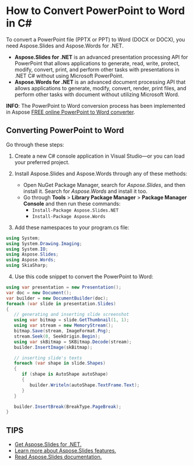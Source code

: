 # How to Convert PowerPoint to Word in C#

To convert a PowerPoint file (PPTX or PPT) to Word (DOCX or DOCX), you need Aspose.Slides and Aspose.Words for .NET.

* **Aspose.Slides for .NET** is an advanced presentation processing API for PowerPoint that allows applications to generate, read, write, protect, modify, convert, print, and perform other tasks with presentations in .NET C# without using Microsoft PowerPoint. 
* **Aspose.Words for .NET** is an advanced document processing API that allows applications to generate, modify, convert, render, print files, and perform other tasks with document without utilizing Microsoft Word. 

**INFO**: The PowerPoint to Word conversion process has been implemented in Aspose [FREE online PowerPoint to Word converter](https://products.aspose.app/slides/conversion/pptx-to-docx). 

## Converting PowerPoint to Word 

Go through these steps:

1. Create a new C# console application in Visual Studio—or you can load your preferred project. 

2. Install Aspose.Slides and Aspose.Words through any of these methods:
   * Open NuGet Package Manager, search for *Aspose.Slides*, and then install it. Search for *Aspose.Words* and install it too. 
   * Go through **Tools** > **Library Package Manager** > **Package Manager Console** and then run these commands:
     *  `Install-Package Aspose.Slides.NET` 
     * `Install-Package Aspose.Words`
   
3. Add these namespaces to your program.cs file:

```c#
using System;
using System.Drawing.Imaging;
using System.IO;
using Aspose.Slides;
using Aspose.Words;
using SkiaSharp;
```

4. Use this code snippet to convert the PowerPoint to Word:

```c#
using var presentation = new Presentation();
var doc = new Document();
var builder = new DocumentBuilder(doc);
foreach (var slide in presentation.Slides)
{
   // generating and inserting slide screenshot 
   using var bitmap = slide.GetThumbnail(1, 1);
   using var stream = new MemoryStream();
   bitmap.Save(stream, ImageFormat.Png);
   stream.Seek(0, SeekOrigin.Begin);
   using var skBitmap = SKBitmap.Decode(stream);
   builder.InsertImage(skBitmap);

   // inserting slide's texts
   foreach (var shape in slide.Shapes)
   {
      if (shape is AutoShape autoShape)
      {
         builder.Writeln(autoShape.TextFrame.Text);
      }
   }

   builder.InsertBreak(BreakType.PageBreak);
}
```



## TIPS

* [Get Aspose.Slides for .NET.](https://products.aspose.com/slides/net/)
* [Learn more about Aspose.Slides features.](https://docs.aspose.com/slides/net/features-overview/)
* [Read Aspose.Slides documentation.](https://docs.aspose.com/slides/net/) 